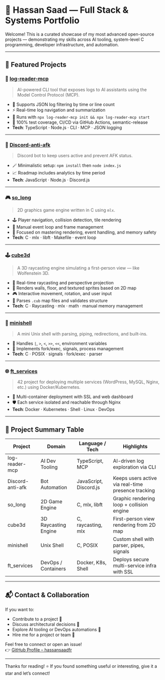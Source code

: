 
# 🧠 Hassan Saad — Full Stack & Systems Portfolio

Welcome! This is a curated showcase of my most advanced open-source projects — demonstrating my skills across AI tooling, system-level C programming, developer infrastructure, and automation.

---

## 📌 Featured Projects

### 🚀 [log-reader-mcp](https://github.com/hassansaadfr/log-reader-mcp)  
> AI-powered CLI tool that exposes logs to AI assistants using the Model Control Protocol (MCP).

- 📂 Supports JSON log filtering by time or line count  
- ⚡ Real-time log navigation and summarization  
- 🔧 Runs with `npx log-reader-mcp init && npx log-reader-mcp start`  
- 🧪 100% test coverage, CI/CD via GitHub Actions, semantic-release  
- **Tech**: TypeScript · Node.js · CLI · MCP · JSON logging

---

### 🤖 [Discord-anti-afk](https://github.com/hassansaadfr/Discord-anti-afk)  
> Discord bot to keep users active and prevent AFK status.

- 🪄 Minimalistic setup: `npm install` then `node index.js`  
- 📈 Roadmap includes analytics by time period  
- **Tech**: JavaScript · Node.js · Discord.js

---

### 🎮 [so_long](https://github.com/hassansaadfr/so_long)  
> 2D graphics game engine written in C using `mlx`.

- 🕹️ Player navigation, collision detection, tile rendering  
- 🧱 Manual event loop and frame management  
- 🎯 Focused on mastering rendering, event handling, and memory safety  
- **Tech**: C · mlx · libft · Makefile · event loop

---

### 🕹️ [cube3d](https://github.com/hassansaadfr/cube3d)  
> A 3D raycasting engine simulating a first-person view — like Wolfenstein 3D.

- 🔭 Real-time raycasting and perspective projection  
- 🧱 Renders walls, floor, and textured sprites based on 2D map  
- 🎮 Interactive movement, rotation, and user input  
- 📜 Parses `.cub` map files and validates structure  
- **Tech**: C · Raycasting · mlx · math · manual memory management

---

### 🐚 [minishell](https://github.com/hassansaadfr/minishell)  
> A mini Unix shell with parsing, piping, redirections, and built-ins.

- 🔁 Handles `|`, `>`, `<`, `>>`, `<<`, environment variables  
- 🧠 Implements fork/exec, signals, process management  
- **Tech**: C · POSIX · signals · fork/exec · parser

---

### 🌐 [ft_services](https://github.com/hassansaadfr/ft_services)  
> 42 project for deploying multiple services (WordPress, MySQL, Nginx, etc.) using Docker/Kubernetes.

- 🐳 Multi-container deployment with SSL and web dashboard  
- 🛡️ Each service isolated and reachable through Nginx  
- **Tech**: Docker · Kubernetes · Shell · Linux · DevOps

---

## 🧾 Project Summary Table

| Project            | Domain               | Language / Tech             | Highlights                                          |
|--------------------|----------------------|------------------------------|-----------------------------------------------------|
| log-reader-mcp     | AI Dev Tooling       | TypeScript, MCP              | AI-driven log exploration via CLI                   |
| Discord-anti-afk   | Bot Automation       | JavaScript, Discord.js       | Keeps users active via real-time presence tracking  |
| so_long            | 2D Game Engine       | C, mlx, libft                | Graphic rendering loop + collision engine           |
| cube3d             | 3D Raycasting Engine | C, raycasting, mlx           | First-person view rendering from 2D map             |
| minishell          | Unix Shell           | C, POSIX                     | Custom shell with parser, pipes, signals            |
| ft_services        | DevOps / Containers  | Docker, K8s, Shell           | Deploys secure multi-service infra with SSL         |

---

## 📬 Contact & Collaboration

If you want to:
- Contribute to a project 🤝  
- Discuss architectural decisions 🧱  
- Explore AI tooling or DevOps automations 🤖  
- Hire me for a project or team 💼  

Feel free to connect or open an issue!  
👉 [GitHub Profile – hassansaadfr](https://github.com/hassansaadfr)

---

Thanks for reading! ⭐ If you found something useful or interesting, give it a star and let’s connect!
